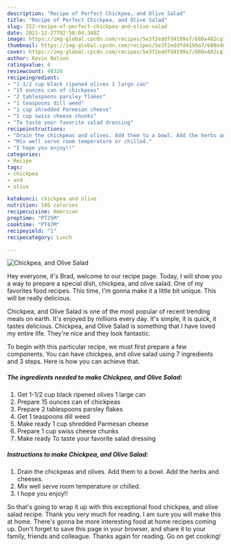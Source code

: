 ```yaml
---
description: "Recipe of Perfect Chickpea, and Olive Salad"
title: "Recipe of Perfect Chickpea, and Olive Salad"
slug: 352-recipe-of-perfect-chickpea-and-olive-salad
date: 2021-12-27T02:58:04.348Z
image: https://img-global.cpcdn.com/recipes/5e3f2eddfd4199a7/680x482cq70/chickpea-and-olive-salad-recipe-main-photo.jpg
thumbnail: https://img-global.cpcdn.com/recipes/5e3f2eddfd4199a7/680x482cq70/chickpea-and-olive-salad-recipe-main-photo.jpg
cover: https://img-global.cpcdn.com/recipes/5e3f2eddfd4199a7/680x482cq70/chickpea-and-olive-salad-recipe-main-photo.jpg
author: Kevin Nelson
ratingvalue: 4
reviewcount: 48328
recipeingredient:
- "1-1/2 cup black ripened olives 1 large can"
- "15 ounces can of chickpeas"
- "2 tablespoons parsley flakes"
- "1 teaspoons dill weed"
- "1 cup shredded Parmesan cheese"
- "1 cup swiss cheese chunks"
- "To taste your favorite salad dressing"
recipeinstructions:
- "Drain the chickpeas and olives. Add them to a bowl. Add the herbs and cheeses."
- "Mix well serve room temperature or chilled."
- "I hope you enjoy!!"
categories:
- Recipe
tags:
- chickpea
- and
- olive

katakunci: chickpea and olive 
nutrition: 185 calories
recipecuisine: American
preptime: "PT25M"
cooktime: "PT47M"
recipeyield: "1"
recipecategory: Lunch

---
```



![Chickpea, and Olive Salad](https://img-global.cpcdn.com/recipes/5e3f2eddfd4199a7/680x482cq70/chickpea-and-olive-salad-recipe-main-photo.jpg)

Hey everyone, it's Brad, welcome to our recipe page. Today, I will show you a way to prepare a special dish, chickpea, and olive salad. One of my favorites food recipes. This time, I'm gonna make it a little bit unique. This will be really delicious.



Chickpea, and Olive Salad is one of the most popular of recent trending meals on earth. It's enjoyed by millions every day. It's simple, it is quick, it tastes delicious. Chickpea, and Olive Salad is something that I have loved my entire life. They're nice and they look fantastic.


To begin with this particular recipe, we must first prepare a few components. You can have chickpea, and olive salad using 7 ingredients and 3 steps. Here is how you can achieve that.

<!--inarticleads1-->

##### The ingredients needed to make Chickpea, and Olive Salad:

1. Get 1-1/2 cup black ripened olives 1 large can
1. Prepare 15 ounces can of chickpeas
1. Prepare 2 tablespoons parsley flakes
1. Get 1 teaspoons dill weed
1. Make ready 1 cup shredded Parmesan cheese
1. Prepare 1 cup swiss cheese chunks
1. Make ready To taste your favorite salad dressing




<!--inarticleads2-->

##### Instructions to make Chickpea, and Olive Salad:

1. Drain the chickpeas and olives. Add them to a bowl. Add the herbs and cheeses.
1. Mix well serve room temperature or chilled.
1. I hope you enjoy!!




So that's going to wrap it up with this exceptional food chickpea, and olive salad recipe. Thank you very much for reading. I am sure you will make this at home. There's gonna be more interesting food at home recipes coming up. Don't forget to save this page in your browser, and share it to your family, friends and colleague. Thanks again for reading. Go on get cooking!

